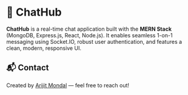 # 🚀 ChatHub

**ChatHub** is a real-time chat application built with the **MERN Stack** (MongoDB, Express.js, React, Node.js). It enables seamless 1-on-1 messaging using Socket.IO, robust user authentication, and features a clean, modern, responsive UI.

## 📬 Contact

Created by [Arijit Mondal](https://github.com/your-username) — feel free to reach out!
